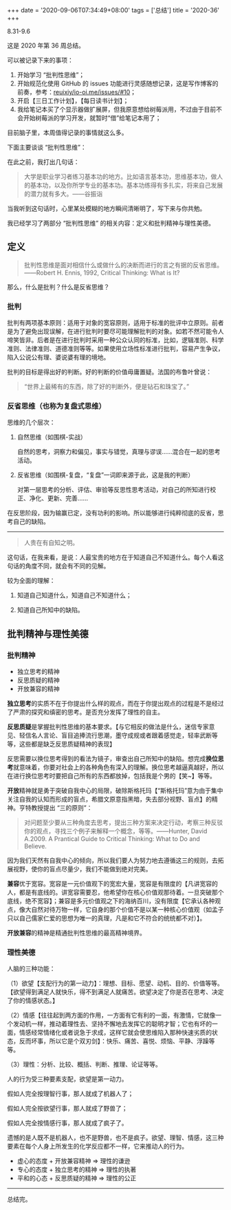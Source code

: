 +++
date = '2020-09-06T07:34:49+08:00'
tags = ['总结']
title = '2020-36'
+++

8.31-9.6

这是 2020 年第 36 周总结。

可以被记录下来的事项：

1. 开始学习 “批判性思维”；
2. 开始规范化使用 GitHub 的 issues 功能进行灵感随想记录，这是写作博客的前奏，参考：[reuixiy/io-oi.me/issues/#10](https://github.com/reuixiy/io-oi.me/issues/10)；
3. 开启【三日工作计划】，【每日读书计划】；
4. 我给笔记本买了个显示器做扩展屏，但我原意想给树莓派用，不过由于目前不会开始树莓派的学习开发，就暂时“借”给笔记本用了；

目前脑子里，本周值得记录的事情就这么多。

下面主要谈谈 “批判性思维”：

在此之前，我打出几句话：

> 大学是职业学习者练习基本功的地方。比如语言基本功，思维基本功，做人的基本功，以及你所学专业的基本功。基本功练得有多扎实，将来自己发展的潜力就有多大。——谷振诣

当我听到这句话时，心里某处模糊的地方瞬间清晰明了，写下来与你共勉。

我已经学习了两部分 “批判性思维” 的相关内容：定义和批判精神与理性美德。

## 定义

> 批判性思维是面对相信什么或做什么的决断而进行的言之有据的反省思维。——Robert H. Ennis, 1992, Critical Thinking: What is It?

那么，什么是批判？什么是反省思维？

### 批判

批判有两项基本原则：适用于对象的宽容原则，适用于标准的批评中立原则。前者是为了避免出现误解，在进行批判时要尽可能理解批判的对象。如若不然可能令人啼笑皆非。后者是在进行批判时采用一种公众认同的标准，比如，逻辑准则、科学准则、法律准则、道德准则等等。如果使用立场性标准进行批判，容易产生争议，陷入公说公有理、婆说婆有理的境地。

批判的目标是得出好的判断。好的判断的价值毋庸置疑。法国的布鲁叶曾说：

> “世界上最稀有的东西，除了好的判断外，便是钻石和珠宝了。”

### 反省思维（也称为复盘式思维）

思维的几个层次：

1. 自然思维（如围棋-实战）

   自然的思考，洞察力和偏见，事实与错觉，真理与谬误……混合在一起的思考活动。

2. 反省思维（如围棋-复盘，“复盘”一词即来源于此，这是我的判断）

   对第一层思考的分析、评估、审验等反思性思考活动，对自己的所知进行校正、净化、更新、完善……

在反思阶段，因为输赢已定，没有功利的影响。所以能够进行纯粹彻底的反省，思考自己的缺陷。

---

> 人贵在有自知之明。

这句话，在我来看，是说：人最宝贵的地方在于知道自己不知道什么。每个人看这句话的角度不同，就会有不同的见解。

较为全面的理解：

1. 知道自己知道什么，知道自己不知道什么；

2. 知道自己所知中的缺陷。

## 批判精神与理性美德

### 批判精神

- 独立思考的精神
- 反思质疑的精神
- 开放兼容的精神

**独立思考**的实质不在于你提出什么样的观点，而在于你提出观点的过程是不是经过了严肃的探究和缜密的思考。是否充分发挥了理性的自主。

**反思质疑**是掌握批判性思维的基本要求。【与它相反的做法是什么，迷信专家意见、轻信名人言论、盲目追捧流行思潮，墨守成规或者跟着感觉走，轻率武断等等，这些都是缺乏反思质疑精神的表现】

反思需要以换位思考得到的看法为镜子，审查出自己所知中的缺陷。想完成**换位思考**就意味着，你要对社会上的各种角色有深入的理解。换位思考越逼真越好，所以在进行换位思考时要把自己所有的东西都放掉，包括我是个男的【笑~】等等。

**开放**精神就是勇于突破自我中心的局限，破除斯格托玛【“斯格托玛”意为由于集中关注自我的认知而形成的盲点，希腊文原意指黑暗，失去部分视野、盲点】的精神。亨特教授提出 “三的原则”：

> 对问题至少要从三种角度去思考，提出三种方案来决定行动，考察三种反驳你的观点，寻找三个例子来解释一个概念，等等。——Hunter, David A.2009. A Prantical Guide to Critical Thinking: What to Do and Believe.

因为我们天然有自我中心的倾向，所以我们要人为努力地去遵循这三的规则，去拓展视野，使你的盲点尽量少，我们不能做到绝对完美。

**兼容**优于宽容。宽容是一元价值观下的宽宏大量，宽容是有限度的【凡讲宽容的人，都是有底线的。讲宽容需要忍，他希望你在核心价值观那待着。一旦突破那个底线，绝不宽容】；兼容是多元价值观之下的海纳百川，没有限度【它承认各种观点，像大自然对待万物一样，它自身的那个价值不是以某一种核心价值观（如孟子只以自己儒家仁爱的思想为唯一的真理，凡是和它不符合的统统都不对）】。

**开放兼容**的精神是精通批判性思维的最高精神境界。

### 理性美德

人脑的三种功能：

（1）欲望【支配行为的第一动力】：理想、目标、愿望、动机、目的、价值等等。【欲望得到满足人就快乐，得不到满足人就痛苦。欲望决定了你是否在思考、决定了你的情感状态。】

（2）情感【往往起到两方面的作用，一方面有它有利的一面，有激情，它就像一个发动机一样，推动着理性去、坚持不懈地去发挥它的聪明才智；它也有坏的一面，情感经常情绪化或者说急于求成，这样它就会使思维陷入那种快速劣质的状态，反而坏事，所以它是个双刃剑】：快乐、痛苦、喜悦、烦恼、平静、浮躁等等。

（3）理性：分析、比较、概括、判断、推理、论证等等。

人的行为受三种要素支配，欲望是第一动力。

假如人完全按理智行事，那人就成了机器人了；

假如人完全按欲望行事，那人就成了野兽了；

假如人完全按情感行事，那人就成了疯子了。

遗憾的是人既不是机器人，也不是野兽，也不是疯子。欲望、理智、情感，这三种要素在每个人身上所发生的化学反应都不一样，它来推动人的行为。

- 虚心的态度 + 开放兼容精神 => 理性的谦逊
- 专心的态度 + 独立思考的精神 => 理性的执著
- 平和的心态 + 反思质疑的精神 => 理性的公正

---

总结完。
